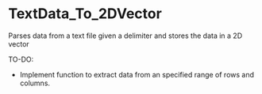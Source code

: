 # TextData_To_2DVector
Parses data from a text file given a delimiter and stores the data in a 2D vector


TO-DO:
- Implement function to extract data from an specified range of rows and columns.
